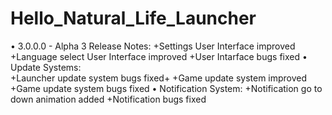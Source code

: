 # Hello_Natural_Life_Launcher
• 3.0.0.0 - Alpha 3 Release Notes:
+Settings User Interface improved
+Language select User Interface improved
+User Intarface bugs fixed
• Update Systems:  
+Launcher update system bugs fixed+
+Game update system improved 
+Game update system bugs fixed 
• Notification System:
+Notification go to down animation added
+Notification bugs fixed
